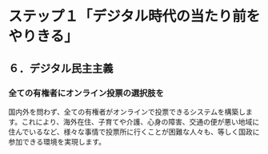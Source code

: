 # ステップ１「デジタル時代の当たり前をやりきる」
## ６．デジタル民主主義

### 全ての有権者にオンライン投票の選択肢を
国内外を問わず、全ての有権者がオンラインで投票できるシステムを構築します。これにより、海外在住、子育てや介護、心身の障害、交通の便が悪い地域に住んでいるなど、様々な事情で投票所に行くことが困難な人々も、等しく国政に参加できる環境を実現します。